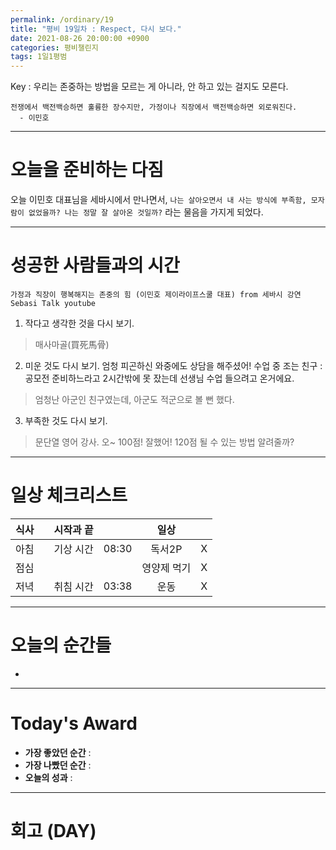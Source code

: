 ```yaml
---
permalink: /ordinary/19
title: "평비 19일차 : Respect, 다시 보다."
date: 2021-08-26 20:00:00 +0900
categories: 평비챌린지
tags: 1일1평범
---  
```

Key : 우리는 존중하는 방법을 모르는 게 아니라, 안 하고 있는 걸지도 모른다.  
```
전쟁에서 백전백승하면 훌륭한 장수지만, 가정이나 직장에서 백전백승하면 외로워진다.
  - 이민호
```

---
# 오늘을 준비하는 다짐
오늘 이민호 대표님을 세바시에서 만나면서, `나는 살아오면서 내 사는 방식에 부족함, 모자람이 없었을까? 나는 정말 잘 살아온 것일까?` 라는 물음을 가지게 되었다. 

---
# 성공한 사람들과의 시간
`가정과 직장이 행복해지는 존중의 힘 (이민호 제이라이프스쿨 대표) from 세바시 강연 Sebasi Talk youtube`  
1. 작다고 생각한 것을 다시 보기.
> 매사마골(買死馬骨)

2. 미운 것도 다시 보기.
엄청 피곤하신 와중에도 상담을 해주셨어!
수업 중 조는 친구 : 공모전 준비하느라고 2시간밖에 못 잤는데 선생님 수업 들으려고 온거에요.
> 엄청난 아군인 친구였는데, 아군도 적군으로 볼 뻔 했다.

3. 부족한 것도 다시 보기.
> 문단열 영어 강사. 오~ 100점! 잘했어! 120점 될 수 있는 방법 알려줄까?

---
# 일상 체크리스트

| 식사 |  | 시작과 끝 |  | 일상 |  |
|:----:|:----:|:----:|:----:|:----:|:----:|
| 아침 |  | 기상 시간 | 08:30 | 독서2P | X |
| 점심 |  |  |  | 영양제 먹기 | X |
| 저녁 |  | 취침 시간 | 03:38 | 운동 | X |

---
# 오늘의 순간들
- 

---
# Today's Award
- **가장 좋았던 순간** : 
- **가장 나빴던 순간** : 
- **오늘의 성과** : 

---
# 회고 (DAY)
